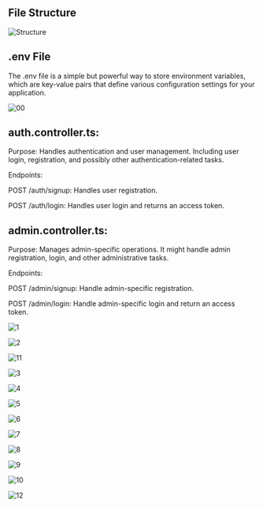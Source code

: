 ## File Structure

![Structure](https://github.com/user-attachments/assets/38b46663-26d5-44be-9f54-d90ab0369f7c)


## .env File
The .env file is a simple but powerful way to store environment variables, which are key-value pairs that define various configuration settings for your application.

![00](https://github.com/user-attachments/assets/ce3ec5c0-edfa-4a4d-876a-f7e1bb1f75c4)

## auth.controller.ts:
Purpose: Handles authentication and user management. Including user login, registration, and possibly other authentication-related tasks.

Endpoints:

POST /auth/signup: Handles user registration.

POST /auth/login: Handles user login and returns an access token.


## admin.controller.ts:
Purpose: Manages admin-specific operations. It might handle admin registration, login, and other administrative tasks.

Endpoints:

POST /admin/signup: Handle admin-specific registration.

POST /admin/login: Handle admin-specific login and return an access token.


![1](https://github.com/user-attachments/assets/92322a0c-a10a-4da6-b6fe-0617012e6311)

![2](https://github.com/user-attachments/assets/57a6a0a5-94d8-4442-a53a-36ae243426d0)

![11](https://github.com/user-attachments/assets/50115961-3592-4a14-bc91-71f716eb446a)

![3](https://github.com/user-attachments/assets/88b7b789-67be-4b05-81cf-afd67c484225)

![4](https://github.com/user-attachments/assets/5bd14ebe-9630-4a71-a7e1-583451001f77)

![5](https://github.com/user-attachments/assets/96bb8602-21ab-4249-961d-8e699a6bf9da)

![6](https://github.com/user-attachments/assets/3fa67f4c-e92a-434c-802f-aba3a910ff02)

![7](https://github.com/user-attachments/assets/8243f70a-ea10-4901-a61d-fdb8d6ed7087)

![8](https://github.com/user-attachments/assets/982716f6-699d-4147-8c4b-8c6280f6c49e)

![9](https://github.com/user-attachments/assets/0e2a7401-4bb1-4f1a-9ce4-7b7a1d629af4)

![10](https://github.com/user-attachments/assets/3e21df31-dab0-44ec-a99e-da61cad4aaa7)

![12](https://github.com/user-attachments/assets/3f71c1e7-0f48-4d20-b505-c73f6aa82bee)













